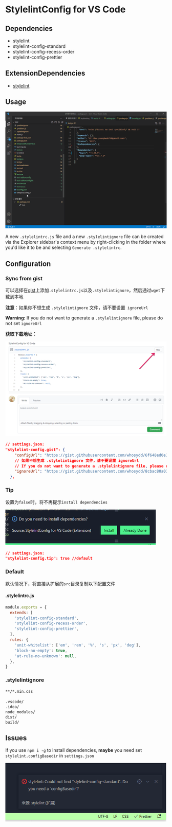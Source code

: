 # StylelintConfig for VS Code

## Dependencies

- stylelint
- stylelint-config-standard
- stylelint-config-recess-order
- stylelint-config-prettier

## ExtensionDependencies

- [stylelint](https://marketplace.visualstudio.com/items?itemName=stylelint.vscode-stylelint)

## Usage

![](https://raw.githubusercontent.com/whosydd/images-in-one/main/20210704000713.gif)

A new `.stylelintrc.js` file and a new `.stylelintignore` file can be created via the Explorer sidebar's context menu by right-clicking in the folder where you'd like it to be and selecting `Generate .stylelintrc`.

## Configuration

### Sync from gist

可以选择在[gist](https://gist.github.com/)上添加`.stylelintrc.js`以及`.stylelintignore`，然后通过`wget`下载到本地

**注意**：如果你不想生成 `.stylelintignore` 文件，请不要设置` ignoreUrl`

**Warning:** If you do not want to generate a `.stylelintignore` file, please do not set `ignoreUrl`

**获取下载地址：**

![Screenshot of StylelintConfig for VS Code](https://raw.githubusercontent.com/whosydd/images-in-one/main/20210712130147.png)

```json
// settings.json:
"stylelint-config.gist": {
    "configUrl": "https://gist.githubusercontent.com/whosydd/6f648ed0e1ea6ca3f8daeca6df41a788/raw/42b1242eb2e9a6989b98693475b28557324ed95f/.stylelintrc.js",
    // 如果不想生成 .stylelintignore 文件，请不要设置 ignoreUrl
    // If you do not want to generate a .stylelintignore file, please do not set 'ignoreUrl'
    "ignoreUrl": "https://gist.githubusercontent.com/whosydd/8cbac80a0344d0571f30f51a7562034c/raw/4dbf6844aeb30a0e175b69e8babae82ec50e2e78/.stylelintignore"
  },
```



### Tip

设置为`false`时，将不再提示`install dependencies`

![Capture](https://raw.githubusercontent.com/whosydd/images-in-one/main/20210712125946.PNG)

```json
// settings.json:
"stylelint-config.tip": true //default
```

### Default

默认情况下，将直接从扩展的`src`目录复制以下配置文件

#### .stylelintrc.js

```js
module.exports = {
  extends: [
    'stylelint-config-standard',
    'stylelint-config-recess-order',
    'stylelint-config-prettier',
  ],
  rules: {
    'unit-whitelist': ['em', 'rem', '%', 's', 'px', 'deg'],
    'block-no-empty': true,
    'at-rule-no-unknown': null,
  },
}
```

### .stylelintignore

```
**/*.min.css

.vscode/
.idea/
node_modules/
dist/
build/
```

## Issues

If you use `npm i -g` to install dependencies, **maybe** you need set `stylelint.configBasedir` in `settings.json`

![](https://raw.githubusercontent.com/whosydd/images-in-one/main/20210704000708.PNG)
